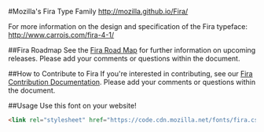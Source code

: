 #Mozilla's Fira Type Family
http://mozilla.github.io/Fira/

For more information on the design and specification of the Fira typeface: http://www.carrois.com/fira-4-1/

##Fira Roadmap
See the <a href="https://docs.google.com/document/d/1fLxzQsULTv43umIhpB9Gv3Gi7aOBONHbqEbwZIipmxw/edit">Fira Road Map</a> for further information on upcoming releases. Please add your comments or questions within the document.

##How to Contribute to Fira
If you're interested in contributing, see our <a href="https://docs.google.com/document/d/1QfxweGktJEdBvbd94y-5hiyqu32U9-h_ICPVs76Niyw/edit">Fira Contribution Documentation</a>. Please add your comments or questions within the document.

##Usage
Use this font on your website!

```html
<link rel="stylesheet" href="https://code.cdn.mozilla.net/fonts/fira.css" />
```
